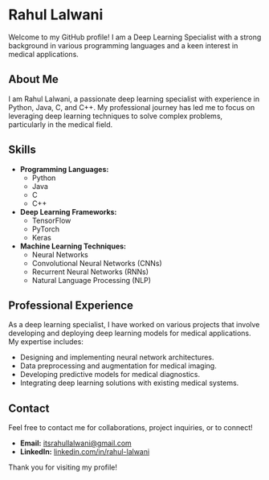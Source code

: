 # Rahul Lalwani

Welcome to my GitHub profile! I am a Deep Learning Specialist with a strong background in various programming languages and a keen interest in medical applications.

## About Me

I am Rahul Lalwani, a passionate deep learning specialist with experience in Python, Java, C, and C++. My professional journey has led me to focus on leveraging deep learning techniques to solve complex problems, particularly in the medical field.

## Skills

- **Programming Languages:** 
  - Python
  - Java
  - C
  - C++
- **Deep Learning Frameworks:** 
  - TensorFlow
  - PyTorch
  - Keras
- **Machine Learning Techniques:** 
  - Neural Networks
  - Convolutional Neural Networks (CNNs)
  - Recurrent Neural Networks (RNNs)
  - Natural Language Processing (NLP)

## Professional Experience

As a deep learning specialist, I have worked on various projects that involve developing and deploying deep learning models for medical applications. My expertise includes:

- Designing and implementing neural network architectures.
- Data preprocessing and augmentation for medical imaging.
- Developing predictive models for medical diagnostics.
- Integrating deep learning solutions with existing medical systems.

## Contact

Feel free to contact me for collaborations, project inquiries, or to connect!

- **Email:** [itsrahullalwani@gmail.com](mailto:itsrahullalwani@gmail.com)
- **LinkedIn:** [linkedin.com/in/rahul-lalwani](https://linkedin.com/in/itsrahullalwani)

Thank you for visiting my profile!
